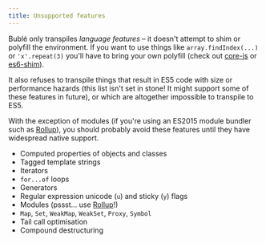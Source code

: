 ```yaml
---
title: Unsupported features
---
```


Bublé only transpiles *language features* – it doesn't attempt to shim or polyfill the environment. If you want to use things like `array.findIndex(...)` or `'x'.repeat(3)` you'll have to bring your own polyfill (check out [core-js](https://github.com/zloirock/core-js) or [es6-shim](https://github.com/paulmillr/es6-shim)).

It also refuses to transpile things that result in ES5 code with size or performance hazards (this list isn't set in stone! It might support some of these features in future), or which are altogether impossible to transpile to ES5.

With the exception of modules (if you're using an ES2015 module bundler such as [Rollup](http://rollupjs.org/)), you should probably avoid these features until they have widespread native support.

* Computed properties of objects and classes
* Tagged template strings
* Iterators
* `for...of` loops
* Generators
* Regular expression unicode (`u`) and sticky (`y`) flags
* Modules (pssst... use [Rollup](http://rollupjs.org)!)
* `Map`, `Set`, `WeakMap`, `WeakSet`, `Proxy`, `Symbol`
* Tail call optimisation
* Compound destructuring
